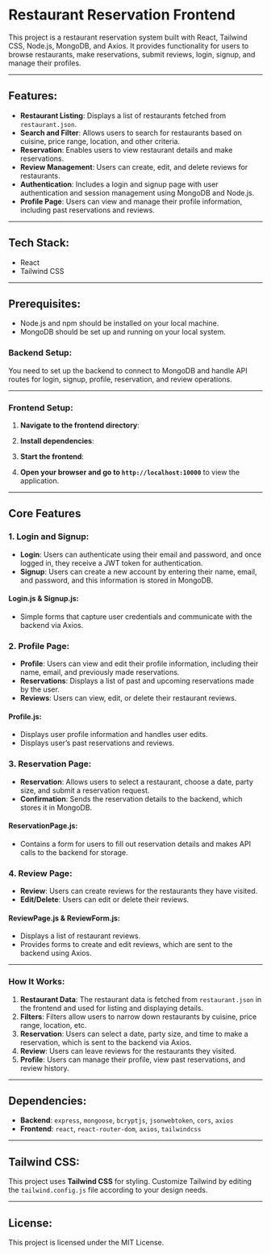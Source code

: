 # Restaurant Reservation Frontend

This project is a restaurant reservation system built with React, Tailwind CSS, Node.js, MongoDB, and Axios. It provides functionality for users to browse restaurants, make reservations, submit reviews, login, signup, and manage their profiles.

---

## Features:
- **Restaurant Listing**: Displays a list of restaurants fetched from `restaurant.json`.
- **Search and Filter**: Allows users to search for restaurants based on cuisine, price range, location, and other criteria.
- **Reservation**: Enables users to view restaurant details and make reservations.
- **Review Management**: Users can create, edit, and delete reviews for restaurants.
- **Authentication**: Includes a login and signup page with user authentication and session management using MongoDB and Node.js.
- **Profile Page**: Users can view and manage their profile information, including past reservations and reviews.

---

## Tech Stack:  
  - React
  - Tailwind CSS

---

## Prerequisites:
- Node.js and npm should be installed on your local machine.
- MongoDB should be set up and running on your local system.

### **Backend Setup**:
You need to set up the backend to connect to MongoDB and handle API routes for login, signup, profile, reservation, and review operations.

---

### **Frontend Setup**:

1. **Navigate to the frontend directory**:


2. **Install dependencies**:
 

3. **Start the frontend**:
 

4. **Open your browser and go to `http://localhost:10000`** to view the application.

---

## **Core Features**

### 1. **Login and Signup**:
- **Login**: Users can authenticate using their email and password, and once logged in, they receive a JWT token for authentication.
- **Signup**: Users can create a new account by entering their name, email, and password, and this information is stored in MongoDB.

#### **Login.js & Signup.js**:
- Simple forms that capture user credentials and communicate with the backend via Axios.

### 2. **Profile Page**:
- **Profile**: Users can view and edit their profile information, including their name, email, and previously made reservations.
- **Reservations**: Displays a list of past and upcoming reservations made by the user.
- **Reviews**: Users can view, edit, or delete their restaurant reviews.

#### **Profile.js**:
- Displays user profile information and handles user edits.
- Displays user’s past reservations and reviews.

### 3. **Reservation Page**:
- **Reservation**: Allows users to select a restaurant, choose a date, party size, and submit a reservation request.
- **Confirmation**: Sends the reservation details to the backend, which stores it in MongoDB.

#### **ReservationPage.js**:
- Contains a form for users to fill out reservation details and makes API calls to the backend for storage.

### 4. **Review Page**:
- **Review**: Users can create reviews for the restaurants they have visited.
- **Edit/Delete**: Users can edit or delete their reviews.

#### **ReviewPage.js & ReviewForm.js**:
- Displays a list of restaurant reviews.
- Provides forms to create and edit reviews, which are sent to the backend using Axios.

---

### **How It Works**:
1. **Restaurant Data**: The restaurant data is fetched from `restaurant.json` in the frontend and used for listing and displaying details.
2. **Filters**: Filters allow users to narrow down restaurants by cuisine, price range, location, etc.
3. **Reservation**: Users can select a date, party size, and time to make a reservation, which is sent to the backend via Axios.
4. **Review**: Users can leave reviews for the restaurants they visited.
5. **Profile**: Users can manage their profile, view past reservations, and review history.

---

## **Dependencies**:
- **Backend**: `express`, `mongoose`, `bcryptjs`, `jsonwebtoken`, `cors`, `axios`
- **Frontend**: `react`, `react-router-dom`, `axios`, `tailwindcss`

---

## **Tailwind CSS**:
This project uses **Tailwind CSS** for styling. Customize Tailwind by editing the `tailwind.config.js` file according to your design needs.

---

## **License**:
This project is licensed under the MIT License.
